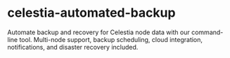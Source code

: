 # celestia-automated-backup
Automate backup and recovery for Celestia node data with our command-line tool. Multi-node support, backup scheduling, cloud integration, notifications, and disaster recovery included.
